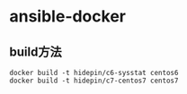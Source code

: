 # ansible-docker

## build方法

``` shell
docker build -t hidepin/c6-sysstat centos6
docker build -t hidepin/c7-centos7 centos7
```
